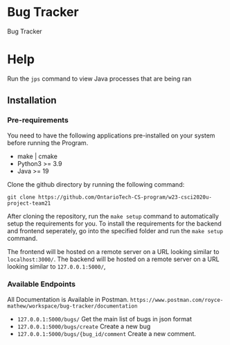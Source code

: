 # Bug Tracker
Bug Tracker

# Help
Run the `jps` command to view Java processes that are being ran

## Installation
### Pre-requirements
You need to have the following applications pre-installed on your system before running the Program.
- make | cmake
- Python3 >= 3.9
- Java >= 19

Clone the github directory by running the following command: 
```
git clone https://github.com/OntarioTech-CS-program/w23-csci2020u-project-team21
```
After cloning the repository, run the `make setup` command to automatically setup the requirements for you. To install the requirements for the backend and frontend seperately, go into the specified folder and run the `make setup` command.

The frontend will be hosted on a remote server on a URL looking similar to `localhost:3000/`.
The backend will be hosted on a remote server on a URL looking similar to `127.0.0.1:5000/`,

### Available Endpoints
All Documentation is Available in Postman. `https://www.postman.com/royce-mathew/workspace/bug-tracker/documentation`
- `127.0.0.1:5000/bugs/` Get the main list of bugs in json format
- `127.0.0.1:5000/bugs/create` Create a new bug
- `127.0.0.1:5000/bugs/{bug_id/comment` Create a new comment.
